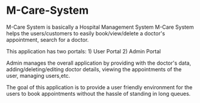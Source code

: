 # M-Care-System
M-Care System is basically a Hospital Management System
M-Care System helps the users/customers to easily book/view/delete a doctor's appointment, search for a doctor.

This application has two portals: 1) User Portal
                                  2) Admin Portal

Admin manages the overall application by providing with the doctor's data, adding/deleting/editing doctor details, viewing the appointments of the user, managing users,etc.

The goal of this application is to provide a user friendly environment for the users to book appointments without the hassle of standing in long queues.
